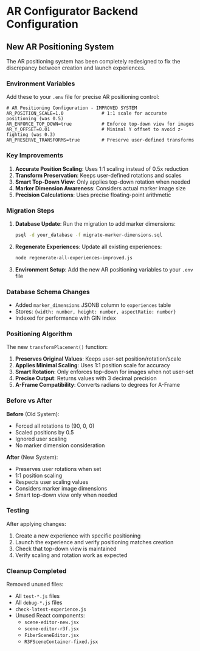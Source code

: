 # AR Configurator Backend Configuration

## New AR Positioning System

The AR positioning system has been completely redesigned to fix the discrepancy between creation and launch experiences.

### Environment Variables

Add these to your `.env` file for precise AR positioning control:

```env
# AR Positioning Configuration - IMPROVED SYSTEM
AR_POSITION_SCALE=1.0              # 1:1 scale for accurate positioning (was 0.5)
AR_ENFORCE_TOP_DOWN=true           # Enforce top-down view for images  
AR_Y_OFFSET=0.01                   # Minimal Y offset to avoid z-fighting (was 0.3)
AR_PRESERVE_TRANSFORMS=true        # Preserve user-defined transforms
```

### Key Improvements

1. **Accurate Position Scaling**: Uses 1:1 scaling instead of 0.5x reduction
2. **Transform Preservation**: Keeps user-defined rotations and scales
3. **Smart Top-Down View**: Only applies top-down rotation when needed
4. **Marker Dimension Awareness**: Considers actual marker image size
5. **Precision Calculations**: Uses precise floating-point arithmetic

### Migration Steps

1. **Database Update**: Run the migration to add marker dimensions:
   ```bash
   psql -d your_database -f migrate-marker-dimensions.sql
   ```

2. **Regenerate Experiences**: Update all existing experiences:
   ```bash
   node regenerate-all-experiences-improved.js
   ```

3. **Environment Setup**: Add the new AR positioning variables to your `.env` file

### Database Schema Changes

- Added `marker_dimensions` JSONB column to `experiences` table
- Stores: `{width: number, height: number, aspectRatio: number}`
- Indexed for performance with GIN index

### Positioning Algorithm

The new `transformPlacement()` function:

1. **Preserves Original Values**: Keeps user-set position/rotation/scale
2. **Applies Minimal Scaling**: Uses 1:1 position scale for accuracy
3. **Smart Rotation**: Only enforces top-down for images when not user-set
4. **Precise Output**: Returns values with 3 decimal precision
5. **A-Frame Compatibility**: Converts radians to degrees for A-Frame

### Before vs After

**Before** (Old System):
- Forced all rotations to (90, 0, 0)
- Scaled positions by 0.5
- Ignored user scaling
- No marker dimension consideration

**After** (New System):
- Preserves user rotations when set
- 1:1 position scaling
- Respects user scaling values
- Considers marker image dimensions
- Smart top-down view only when needed

### Testing

After applying changes:

1. Create a new experience with specific positioning
2. Launch the experience and verify positioning matches creation
3. Check that top-down view is maintained
4. Verify scaling and rotation work as expected

### Cleanup Completed

Removed unused files:
- All `test-*.js` files
- All `debug-*.js` files  
- `check-latest-experience.js`
- Unused React components:
  - `scene-editor-new.jsx`
  - `scene-editor-r3f.jsx`
  - `FiberSceneEditor.jsx`
  - `R3FSceneContainer-fixed.jsx`

